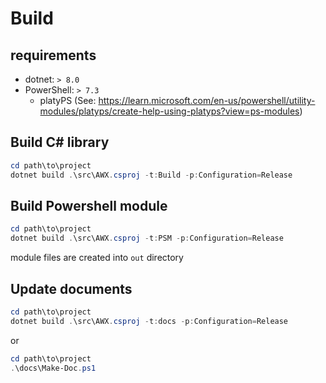 # Build

## requirements
- dotnet: `> 8.0`
- PowerShell: `> 7.3`
  - platyPS (See: https://learn.microsoft.com/en-us/powershell/utility-modules/platyps/create-help-using-platyps?view=ps-modules)

## Build C# library

```powershell
cd path\to\project
dotnet build .\src\AWX.csproj -t:Build -p:Configuration=Release
```

## Build Powershell module

```powershell
cd path\to\project
dotnet build .\src\AWX.csproj -t:PSM -p:Configuration=Release
```

module files are created into `out` directory

## Update documents

```powershell
cd path\to\project
dotnet build .\src\AWX.csproj -t:docs -p:Configuration=Release
```

or

```powershell
cd path\to\project
.\docs\Make-Doc.ps1
```

